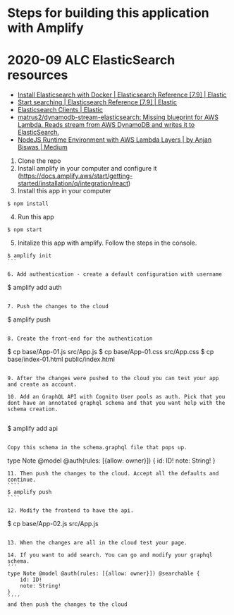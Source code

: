 # Steps for building this application with Amplify

# 2020-09 ALC ElasticSearch resources
- [Install Elasticsearch with Docker \| Elasticsearch Reference \[7\.9\] \| Elastic](https://www.elastic.co/guide/en/elasticsearch/reference/current/docker.html)
- [Start searching \| Elasticsearch Reference \[7\.9\] \| Elastic](https://www.elastic.co/guide/en/elasticsearch/reference/current/getting-started-search.html)
- [Elasticsearch Clients \| Elastic](https://www.elastic.co/guide/en/elasticsearch/client/index.html)
- [matrus2/dynamodb\-stream\-elasticsearch: Missing blueprint for AWS Lambda\. Reads stream from AWS DynamoDB and writes it to ElasticSearch\.](https://github.com/matrus2/dynamodb-stream-elasticsearch)
- [NodeJS Runtime Environment with AWS Lambda Layers \| by Anjan Biswas \| Medium](https://medium.com/@anjanava.biswas/nodejs-runtime-environment-with-aws-lambda-layers-f3914613e20e)


1. Clone the repo
2. Install amplify in your computer and configure it (https://docs.amplify.aws/start/getting-started/installation/q/integration/react)
3. Install this app in your computer 
````
$ npm install
`````

4. Run this app
```
$ npm start
```

5. Initalize this app with amplify. Follow the steps in the console.
````
$ amplify init
```

6. Add authentication - create a default configuration with username
````
$ amplify add auth
```

7. Push the changes to the cloud
````
$ amplify push
````

8. Create the front-end for the authentication
`````
$ cp base/App-01.js src/App.js
$ cp base/App-01.css src/App.css
$ cp base/index-01.html public/index.html
````

9. After the changes were pushed to the cloud you can test your app and create an account.

10. Add an GraphQL API with Cognito User pools as auth. Pick that you dont have an annotated graphql schema and that you want help with the schema creation.
 
````
$ amplify add api
`````

Copy this schema in the schema.graphql file that pops up. 

`````
type Note @model @auth(rules: [{allow: owner}]) {
	id: ID!
	note: String!
}
`````
11. Then push the changes to the cloud. Accept all the defaults and continue. 
````
$ amplify push
````

12. Modify the frontend to have the api.

`````
$ cp base/App-02.js src/App.js
````

13. When the changes are all in the cloud test your page. 

14. If you want to add search. You can go and modify your graphql schema. 
´´´
type Note @model @auth(rules: [{allow: owner}]) @searchable {
	id: ID!
	note: String!
}
´´´´
and then push the changes to the cloud

